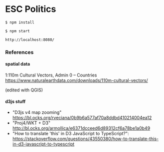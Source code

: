 # ESC Politics

```
$ npm install
```

```
$ npm start
```

```
http://localhost:8080/
```

### References

#### spatial data

1:110m Cultural Vectors, Admin 0 – Countries https://www.naturalearthdata.com/downloads/110m-cultural-vectors/

(edited with QGIS)

#### d3js stuff

* "D3js v4 map zooming" https://bl.ocks.org/rveciana/0b9b6a577af70a8ddbd410214004ea12
* "Proj4/WKT + D3" http://bl.ocks.org/armollica/e6371dcceed6d89312cf6a78be1a0b49
* "How to translate 'this' in D3 JavaScript to TypeScript?": https://stackoverflow.com/questions/43550380/how-to-translate-this-in-d3-javascript-to-typescript